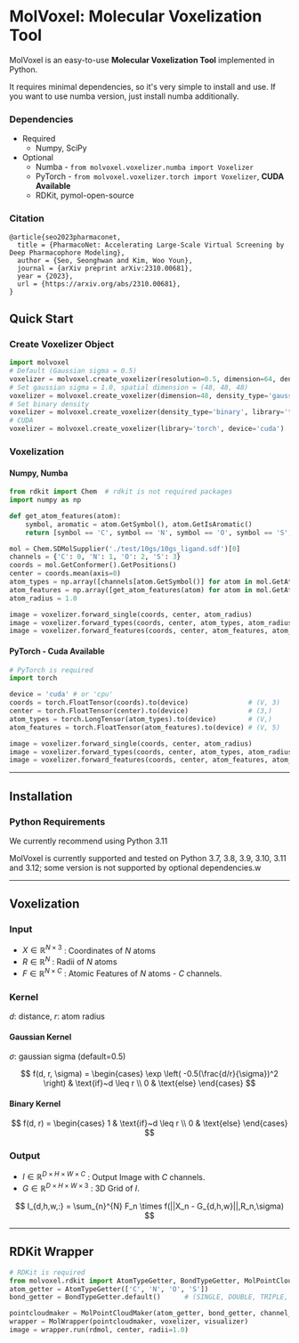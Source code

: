 # MolVoxel: Molecular Voxelization Tool
MolVoxel is an easy-to-use **Molecular Voxelization Tool** implemented in Python.

It requires minimal dependencies, so it's very simple to install and use. If you want to use numba version, just install numba additionally.

### Dependencies

- Required
  - Numpy, SciPy
- Optional
  - Numba - `from molvoxel.voxelizer.numba import Voxelizer`
  - PyTorch - `from molvoxel.voxelizer.torch import Voxelizer`, **CUDA Available**
  - RDKit, pymol-open-source

### Citation

```
@article{seo2023pharmaconet,
  title = {PharmacoNet: Accelerating Large-Scale Virtual Screening by Deep Pharmacophore Modeling},
  author = {Seo, Seonghwan and Kim, Woo Youn},
  journal = {arXiv preprint arXiv:2310.00681},
  year = {2023},
  url = {https://arxiv.org/abs/2310.00681},
}
```

## Quick Start

### Create Voxelizer Object
```python
import molvoxel
# Default (Gaussian sigma = 0.5)
voxelizer = molvoxel.create_voxelizer(resolution=0.5, dimension=64, density_type='gaussian', library='numpy')
# Set gaussian sigma = 1.0, spatial dimension = (48, 48, 48)
voxelizer = molvoxel.create_voxelizer(dimension=48, density_type='gaussian', sigma=1.0, library='numba')
# Set binary density
voxelizer = molvoxel.create_voxelizer(density_type='binary', library='torch')
# CUDA
voxelizer = molvoxel.create_voxelizer(library='torch', device='cuda')
```

### Voxelization
#### Numpy, Numba

```python
from rdkit import Chem  # rdkit is not required packages
import numpy as np

def get_atom_features(atom):
    symbol, aromatic = atom.GetSymbol(), atom.GetIsAromatic()
    return [symbol == 'C', symbol == 'N', symbol == 'O', symbol == 'S', aromatic]

mol = Chem.SDMolSupplier('./test/10gs/10gs_ligand.sdf')[0]
channels = {'C': 0, 'N': 1, 'O': 2, 'S': 3}
coords = mol.GetConformer().GetPositions()                                      # (V, 3)
center = coords.mean(axis=0)                                                    # (3,)
atom_types = np.array([channels[atom.GetSymbol()] for atom in mol.GetAtoms()])  # (V,)
atom_features = np.array([get_atom_features(atom) for atom in mol.GetAtoms()])  # (V, 5)
atom_radius = 1.0                                                               # (scalar)

image = voxelizer.forward_single(coords, center, atom_radius)                   # (1, 64, 64, 64)
image = voxelizer.forward_types(coords, center, atom_types, atom_radius)        # (4, 64, 64, 64)
image = voxelizer.forward_features(coords, center, atom_features, atom_radius)  # (5, 64, 64, 64)
```

#### PyTorch - Cuda Available

```python
# PyTorch is required
import torch

device = 'cuda' # or 'cpu'
coords = torch.FloatTensor(coords).to(device)               # (V, 3)
center = torch.FloatTensor(center).to(device)               # (3,)
atom_types = torch.LongTensor(atom_types).to(device)        # (V,)
atom_features = torch.FloatTensor(atom_features).to(device) # (V, 5)

image = voxelizer.forward_single(coords, center, atom_radius)                   # (1, 64, 64, 64)
image = voxelizer.forward_types(coords, center, atom_types, atom_radius)        # (4, 32, 32, 32)
image = voxelizer.forward_features(coords, center, atom_features, atom_radius)  # (5, 32, 32, 32)
```
---

## Installation

### Python Requirements
We currently recommend using Python 3.11

MolVoxel is currently supported and tested on Python 3.7, 3.8, 3.9, 3.10, 3.11 and 3.12; some version is not supported by optional dependencies.w

---

## Voxelization

### Input

- $X \in \mathbb{R}^{N\times3}$ : Coordinates of $N$ atoms
- $R \in \mathbb{R}^N$ : Radii of $N$ atoms
- $F \in \mathbb{R}^{N\times C}$ : Atomic Features of $N$ atoms - $C$ channels.

### Kernel

$d$: distance, $r$: atom radius

#### Gaussian Kernel

$\sigma$: gaussian sigma (default=0.5)

$$
f(d, r, \sigma) =
\begin{cases}
	\exp
		\left(
			-0.5(\frac{d/r}{\sigma})^2
		\right)	& \text{if}~d \leq r \\
	0					& \text{else}
\end{cases}
$$

#### Binary Kernel

$$
f(d, r) =
\begin{cases}
	1	& \text{if}~d \leq r \\
	0	& \text{else}
\end{cases}
$$

### Output

- $I \in \mathbb{R}^{D \times H \times W \times C}$ : Output Image with $C$ channels.
- $G \in \mathbb{R}^{D\times H\times W \times 3}$ : 3D Grid of $I$.

$$
I_{d,h,w,:} = \sum_{n}^{N} F_n \times f(||X_n - G_{d,h,w}||,R_n,\sigma)
$$

---

## RDKit Wrapper

``` python
# RDKit is required
from molvoxel.rdkit import AtomTypeGetter, BondTypeGetter, MolPointCloudMaker, MolWrapper
atom_getter = AtomTypeGetter(['C', 'N', 'O', 'S'])
bond_getter = BondTypeGetter.default()		# (SINGLE, DOUBLE, TRIPLE, AROMATIC)

pointcloudmaker = MolPointCloudMaker(atom_getter, bond_getter, channel_type='types')
wrapper = MolWrapper(pointcloudmaker, voxelizer, visualizer)
image = wrapper.run(rdmol, center, radii=1.0)
```

